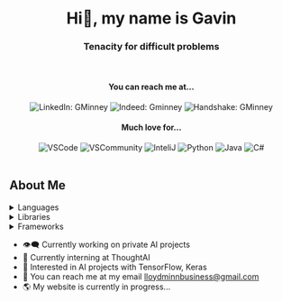 
<h1 align="center"> Hi👋, my name is Gavin</h1>


<h3 align="center">Tenacity for difficult problems</h3>

<br>

<div align="center">
  <h4>You can reach me at...</h4>
</div>

<div align="center">
  <picture>
   <source media="(prefers-color-scheme: dark)" srcset="YOUR-DARKMODE-IMAGE">
   <source media="(prefers-color-scheme: light)" srcset="YOUR-LIGHTMODE-IMAGE">
   <img alt="LinkedIn: GMinney" src="YOUR-DEFAULT-IMAGE">
  </picture>

  <picture>
   <source media="(prefers-color-scheme: dark)" srcset="YOUR-DARKMODE-IMAGE">
   <source media="(prefers-color-scheme: light)" srcset="YOUR-LIGHTMODE-IMAGE">
   <img alt="Indeed: Gminney" src="YOUR-DEFAULT-IMAGE">
  </picture>

  <picture>
   <source media="(prefers-color-scheme: dark)" srcset="YOUR-DARKMODE-IMAGE">
   <source media="(prefers-color-scheme: light)" srcset="YOUR-LIGHTMODE-IMAGE">
   <img alt="Handshake: GMinney" src="YOUR-DEFAULT-IMAGE">
  </picture>
</div>

<div align="center">
  <h4>Much love for...</h4>
</div>

<div align="center">
  <picture>
   <source media="(prefers-color-scheme: dark)" srcset="YOUR-DARKMODE-IMAGE">
   <source media="(prefers-color-scheme: light)" srcset="YOUR-LIGHTMODE-IMAGE">
   <img alt="VSCode" src="YOUR-DEFAULT-IMAGE">
  </picture>

  <picture>
   <source media="(prefers-color-scheme: dark)" srcset="YOUR-DARKMODE-IMAGE">
   <source media="(prefers-color-scheme: light)" srcset="YOUR-LIGHTMODE-IMAGE">
   <img alt="VSCommunity" src="YOUR-DEFAULT-IMAGE">
  </picture>

  <picture>
   <source media="(prefers-color-scheme: dark)" srcset="YOUR-DARKMODE-IMAGE">
   <source media="(prefers-color-scheme: light)" srcset="YOUR-LIGHTMODE-IMAGE">
   <img alt="InteliJ" src="YOUR-DEFAULT-IMAGE">
  </picture>
  
  <picture>
   <source media="(prefers-color-scheme: dark)" srcset="YOUR-DARKMODE-IMAGE">
   <source media="(prefers-color-scheme: light)" srcset="YOUR-LIGHTMODE-IMAGE">
   <img alt="Python" src="YOUR-DEFAULT-IMAGE">
  </picture>
  
  <picture>
   <source media="(prefers-color-scheme: dark)" srcset="YOUR-DARKMODE-IMAGE">
   <source media="(prefers-color-scheme: light)" srcset="YOUR-LIGHTMODE-IMAGE">
   <img alt="Java" src="YOUR-DEFAULT-IMAGE">
  </picture>
  
  <picture>
   <source media="(prefers-color-scheme: dark)" srcset="YOUR-DARKMODE-IMAGE">
   <source media="(prefers-color-scheme: light)" srcset="YOUR-LIGHTMODE-IMAGE">
   <img alt="C#" src="YOUR-DEFAULT-IMAGE">
  </picture>
</div>

<br>

<h2>About Me</h2>

<details>
<summary>Languages</summary>

lan, lan, lan

</details>

<details>
<summary>Libraries</summary>

lan, lan, lan

</details>

<details>
<summary>Frameworks</summary>

lan, lan, lan

</details>

* :eye_speech_bubble: Currently working on private AI projects
* :thought_balloon: Currently interning at ThoughtAI
* :brain: Interested in AI projects with TensorFlow, Keras
* :speech_balloon: You can reach me at my email lloydminnbusiness@gmail.com
* :earth_americas: My website is currently in progress...

<!--
**GMinney/GMinney** is a ✨ _special_ ✨ repository because its `README.md` (this file) appears on your GitHub profile.

Here are some ideas to get you started:

- 🔭 I’m currently working on ...
- 🌱 I’m currently learning ...
- 👯 I’m looking to collaborate on ...
- 🤔 I’m looking for help with ...
- 💬 Ask me about ...
- 📫 How to reach me: ...
- 😄 Pronouns: ...
- ⚡ Fun fact: ...
-->
